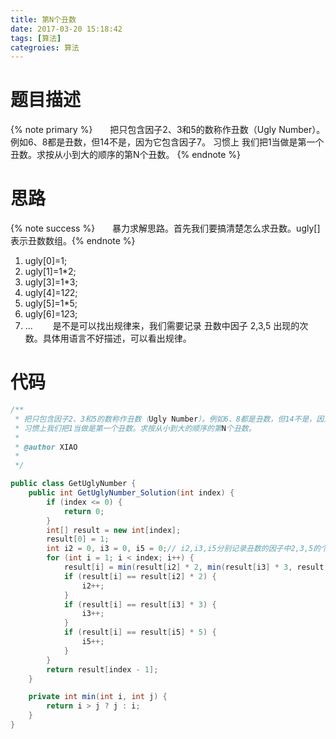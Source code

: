 ```yaml
---
title: 第N个丑数
date: 2017-03-20 15:18:42
tags: [算法]
categroies: 算法
---
```

# 题目描述
{% note primary %}&emsp;&emsp;把只包含因子2、3和5的数称作丑数（Ugly Number）。例如6、8都是丑数，但14不是，因为它包含因子7。 习惯上
我们把1当做是第一个丑数。求按从小到大的顺序的第N个丑数。 {% endnote %}
<!--more-->
# 思路
{% note success %}&emsp;&emsp;暴力求解思路。首先我们要搞清楚怎么求丑数。ugly[]表示丑数数组。{% endnote %}
1. ugly[0]=1;
2. ugly[1]=1*2;
3. ugly[3]=1*3;
4. ugly[4]=1*2*2;
5. ugly[5]=1*5;
6. ugly[6]=1*2*3;
7. ...
&emsp;&emsp;是不是可以找出规律来，我们需要记录 丑数中因子 2,3,5 出现的次数。具体用语言不好描述，可以看出规律。
# 代码
```java
/**
 * 把只包含因子2、3和5的数称作丑数（Ugly Number）。例如6、8都是丑数，但14不是，因为它包含因子7。
 * 习惯上我们把1当做是第一个丑数。求按从小到大的顺序的第N个丑数。
 * 
 * @author XIAO
 *
 */

public class GetUglyNumber {
	public int GetUglyNumber_Solution(int index) {
		if (index <= 0) {
			return 0;
		}
		int[] result = new int[index];
		result[0] = 1;
		int i2 = 0, i3 = 0, i5 = 0;// i2,i3,i5分别记录丑数的因子中2,3,5的个数
		for (int i = 1; i < index; i++) {
			result[i] = min(result[i2] * 2, min(result[i3] * 3, result[i5] * 5));
			if (result[i] == result[i2] * 2) {
				i2++;
			}
			if (result[i] == result[i3] * 3) {
				i3++;
			}
			if (result[i] == result[i5] * 5) {
				i5++;
			}
		}
		return result[index - 1];
	}

	private int min(int i, int j) {
		return i > j ? j : i;
	}
}
```


